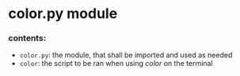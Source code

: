 # color.py module

### contents:
- `color.py`: the module, that shall be imported and used as needed
- `color`: the script to be ran when using *color* on the terminal

